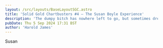 ```yaml
---
layout: /src/layouts/BaseLayoutSGC.astro
title: 'Solid Gold Chartbusters #4 — The Susan Boyle Experience'
description: 'The dumpy bitch has nowhere left to go, but sometimes dreadfulness en masse can have an adverse effect.'
pubDate: Thu 5 Sep 2024 17:31 BST
author: 'Harold James'
---
```

Susan